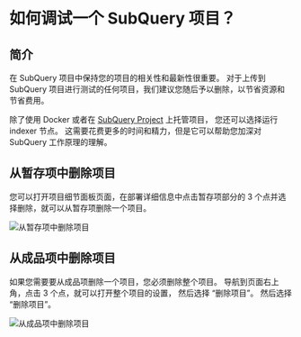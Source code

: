 # 如何调试一个 SubQuery 项目？

## 简介

在 SubQuery 项目中保持您的项目的相关性和最新性很重要。 对于上传到 SubQuery 项目进行测试的任何项目，我们建议您随后予以删除，以节省资源和节省费用。

除了使用 Docker 或者在 [SubQuery Project](https://managedservice.subquery.network/) 上托管项目， 您还可以选择运行 indexer 节点。 这需要花费更多的时间和精力，但是它可以帮助您加深对 SubQuery 工作原理的理解。

## 从暂存项中删除项目

您可以打开项目细节面板页面，在部署详细信息中点击暂存项部分的 3 个点并选择删除，就可以从暂存项删除一个项目。

![从暂存项中删除项目](/assets/img/delete_staging.png)

## 从成品项中删除项目

如果您需要要从成品项删除一个项目，您必须删除整个项目。 导航到页面右上角，点击 3 个点，就可以打开整个项目的设置， 然后选择 “删除项目”。 然后选择 “删除项目”。

![从成品项中删除项目](/assets/img/delete_production.png)
